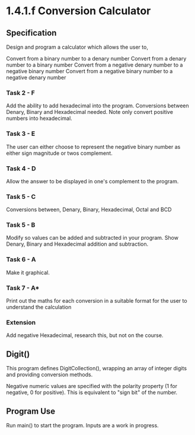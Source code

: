 # 1.4.1.f Conversion Calculator

## Specification
Design and program a calculator which allows the user to,  

Convert from a binary number to a denary number 
Convert from a denary number to a binary number 
Convert from a negative denary number to a negative binary number 
Convert from a negative binary number to a negative denary number 

### Task 2 - F 

Add the ability to add hexadecimal into the program. Conversions between Denary, Binary and Hexadecimal needed.  Note only convert positive numbers into hexadecimal. 

### Task 3 - E 

The user can either choose to represent the negative binary number as either sign magnitude or twos complement. 

### Task 4 - D 

Allow the answer to be displayed in one's complement to the program. 

### Task 5 - C 

Conversions between, Denary, Binary, Hexadecimal, Octal and BCD 

### Task 5 - B 

Modify so values can be added and subtracted in your program. Show Denary, Binary and Hexadecimal addition and subtraction. 

### Task 6 - A 

Make it graphical. 

### Task 7 - A* 

Print out the maths for each conversion in a suitable format for the user to understand the calculation 

### Extension 

Add negative Hexadecimal, research this, but not on the course. 


## Digit()

This program defines DigitCollection(), wrapping an array of integer digits and providing conversion methods.

Negative numeric values are specified with the polarity property (1 for negative, 0 for positive). This is equivalent to "sign bit" of the number.

## Program Use

Run main() to start the program. Inputs are a work in progress.
